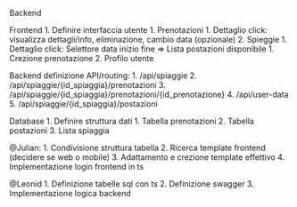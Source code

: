 
Backend

Frontend
	1. Definire interfaccia utente
		1. Prenotazioni
			1. Dettaglio click: visualizza dettagli/info, eliminazione, cambio data (opzionale)
		2. Spieggie 
			1. Dettaglio click: Selettore data inizio fine => Lista postazioni disponibile
				1. Crezione prenotazione
	2. Profilo utente

Backend definizione API/routing:
	1. /api/spiaggie
	2. /api/spiaggie/{id_spiaggia}/prenotazioni
	3. /api/spiaggie/{id_spiaggia}/prenotazioni/{id_prenotazione}
	4. /api/user-data
	5. /api/spiaggie/{id_spiaggia}/postazioni

Database
	1. Definire struttura dati
		1. Tabella prenotazioni
		2. Tabella postazioni
		3. Lista spiaggia

@Julian:
	1. Condivisione struttura tabella
	2. Ricerca template frontend (decidere se web o mobile)
	3. Adattamento e crezione template effettivo
	4. Implementazione login frontend in ts

@Leonid
	1. Definizione tabelle sql con ts
	2. Definizione swagger
	3. Implementazione logica backend

